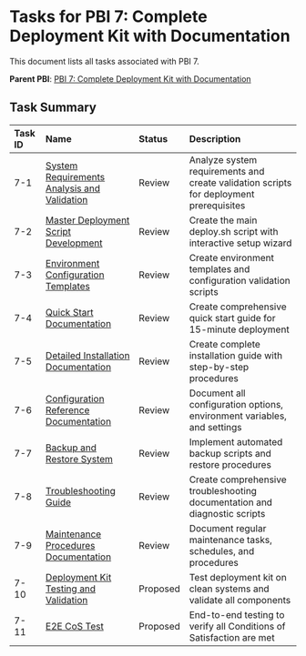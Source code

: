 # Tasks for PBI 7: Complete Deployment Kit with Documentation

This document lists all tasks associated with PBI 7.

**Parent PBI**: [PBI 7: Complete Deployment Kit with Documentation](./prd.md)

## Task Summary

| Task ID | Name | Status | Description |
| :------ | :--------------------------------------- | :------- | :--------------------------------- |
| 7-1 | [System Requirements Analysis and Validation](./7-1.md) | Review | Analyze system requirements and create validation scripts for deployment prerequisites |
| 7-2 | [Master Deployment Script Development](./7-2.md) | Review | Create the main deploy.sh script with interactive setup wizard |
| 7-3 | [Environment Configuration Templates](./7-3.md) | Review | Create environment templates and configuration validation scripts |
| 7-4 | [Quick Start Documentation](./7-4.md) | Review | Create comprehensive quick start guide for 15-minute deployment |
| 7-5 | [Detailed Installation Documentation](./7-5.md) | Review | Create complete installation guide with step-by-step procedures |
| 7-6 | [Configuration Reference Documentation](./7-6.md) | Review | Document all configuration options, environment variables, and settings |
| 7-7 | [Backup and Restore System](./7-7.md) | Review | Implement automated backup scripts and restore procedures |
| 7-8 | [Troubleshooting Guide](./7-8.md) | Review | Create comprehensive troubleshooting documentation and diagnostic scripts |
| 7-9 | [Maintenance Procedures Documentation](./7-9.md) | Review | Document regular maintenance tasks, schedules, and procedures |
| 7-10 | [Deployment Kit Testing and Validation](./7-10.md) | Proposed | Test deployment kit on clean systems and validate all components |
| 7-11 | [E2E CoS Test](./7-11.md) | Proposed | End-to-end testing to verify all Conditions of Satisfaction are met |

